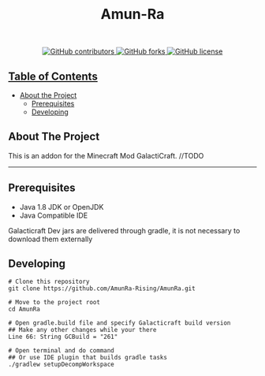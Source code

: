 <h1 align="center">
  <br>
    <h1 align="center">Amun-Ra</h1>
  <br>
 </h1>
  <p align="center">
<a href=""><img alt="GitHub contributors" src="https://img.shields.io/github/contributors/AmunRa-Rising/AmunRa">
<a href="https://github.com/AmunRa-Rising/AmunRa/network"><img alt="GitHub forks" src="https://img.shields.io/github/forks/AmunRa-Rising/AmunRa">
<a href="https://github.com/AmunRa-Rising/AmunRa/blob/master/LICENSE"><img alt="GitHub license" src="https://img.shields.io/github/license/AmunRa-Rising/AmunRa">
  </p>


<!-- TABLE OF CONTENTS -->
## Table of Contents

* [About the Project](#about-the-project)
  * [Prerequisites](#prerequisites)
  * [Developing](#developing)

## About The Project

This is an addon for the Minecraft Mod GalactiCraft.
//TODO

---

## Prerequisites

- Java 1.8 JDK or OpenJDK
- Java Compatible IDE

Galacticraft Dev jars are delivered through gradle, it is not necessary to download them externally

## Developing

```
# Clone this repository
git clone https://github.com/AmunRa-Rising/AmunRa.git

# Move to the project root
cd AmunRa

# Open gradle.build file and specify Galacticraft build version
## Make any other changes while your there
Line 66: String GCBuild = "261"

# Open terminal and do command
## Or use IDE plugin that builds gradle tasks
./gradlew setupDecompWorkspace

```


